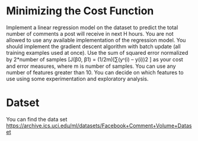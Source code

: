 # Minimizing the Cost Function
Implement a linear regression model on the dataset to predict the total number of comments a post will
receive in next H hours. You are not allowed to use any available implementation of the regression
model. You should implement the gradient descent algorithm with batch update (all training examples
used at once). Use the sum of squared error normalized by 2*number of samples [J(β0, β1) =
(1/2m)[∑(yᶺ(i) – y(i))2
] as your cost and error measures, where m is number of samples. You can use any
number of features greater than 10. You can decide on which features to use using some
experimentation and exploratory analysis.

# Datset
You can find the data set https://archive.ics.uci.edu/ml/datasets/Facebook+Comment+Volume+Dataset
